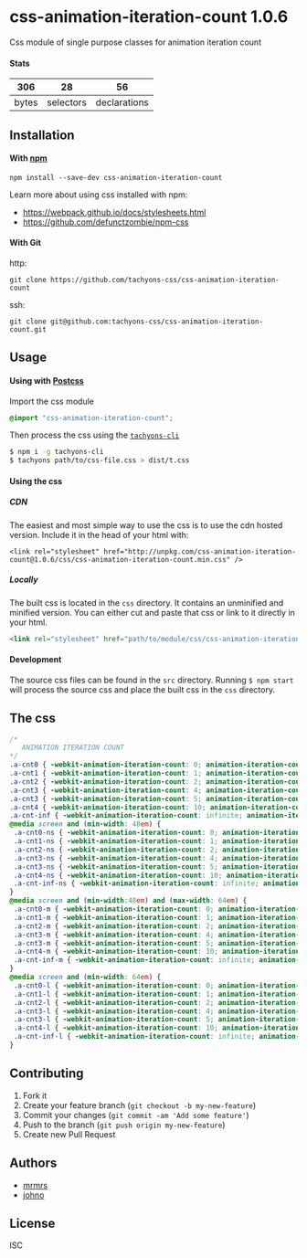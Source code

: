 # css-animation-iteration-count 1.0.6

Css module of single purpose classes for animation iteration count

#### Stats

306 | 28 | 56
---|---|---
bytes | selectors | declarations

## Installation

#### With [npm](https://npmjs.com)

```
npm install --save-dev css-animation-iteration-count
```

Learn more about using css installed with npm:
* https://webpack.github.io/docs/stylesheets.html
* https://github.com/defunctzombie/npm-css

#### With Git

http:
```
git clone https://github.com/tachyons-css/css-animation-iteration-count
```

ssh:
```
git clone git@github.com:tachyons-css/css-animation-iteration-count.git
```

## Usage

#### Using with [Postcss](https://github.com/postcss/postcss)

Import the css module

```css
@import "css-animation-iteration-count";
```

Then process the css using the [`tachyons-cli`](https://github.com/tachyons-css/tachyons-cli)

```sh
$ npm i -g tachyons-cli
$ tachyons path/to/css-file.css > dist/t.css
```

#### Using the css

##### CDN
The easiest and most simple way to use the css is to use the cdn hosted version. Include it in the head of your html with:

```
<link rel="stylesheet" href="http://unpkg.com/css-animation-iteration-count@1.0.6/css/css-animation-iteration-count.min.css" />
```

##### Locally
The built css is located in the `css` directory. It contains an unminified and minified version.
You can either cut and paste that css or link to it directly in your html.

```html
<link rel="stylesheet" href="path/to/module/css/css-animation-iteration-count">
```

#### Development

The source css files can be found in the `src` directory.
Running `$ npm start` will process the source css and place the built css in the `css` directory.

## The css

```css
/*
   ANIMATION ITERATION COUNT
*/
.a-cnt0 { -webkit-animation-iteration-count: 0; animation-iteration-count: 0; }
.a-cnt1 { -webkit-animation-iteration-count: 1; animation-iteration-count: 1; }
.a-cnt2 { -webkit-animation-iteration-count: 2; animation-iteration-count: 2; }
.a-cnt3 { -webkit-animation-iteration-count: 4; animation-iteration-count: 4; }
.a-cnt3 { -webkit-animation-iteration-count: 5; animation-iteration-count: 5; }
.a-cnt4 { -webkit-animation-iteration-count: 10; animation-iteration-count: 10; }
.a-cnt-inf { -webkit-animation-iteration-count: infinite; animation-iteration-count: infinite; }
@media screen and (min-width: 48em) {
 .a-cnt0-ns { -webkit-animation-iteration-count: 0; animation-iteration-count: 0; }
 .a-cnt1-ns { -webkit-animation-iteration-count: 1; animation-iteration-count: 1; }
 .a-cnt2-ns { -webkit-animation-iteration-count: 2; animation-iteration-count: 2; }
 .a-cnt3-ns { -webkit-animation-iteration-count: 4; animation-iteration-count: 4; }
 .a-cnt3-ns { -webkit-animation-iteration-count: 5; animation-iteration-count: 5; }
 .a-cnt4-ns { -webkit-animation-iteration-count: 10; animation-iteration-count: 10; }
 .a-cnt-inf-ns { -webkit-animation-iteration-count: infinite; animation-iteration-count: infinite; }
}
@media screen and (min-width:48em) and (max-width: 64em) {
 .a-cnt0-m { -webkit-animation-iteration-count: 0; animation-iteration-count: 0; }
 .a-cnt1-m { -webkit-animation-iteration-count: 1; animation-iteration-count: 1; }
 .a-cnt2-m { -webkit-animation-iteration-count: 2; animation-iteration-count: 2; }
 .a-cnt3-m { -webkit-animation-iteration-count: 4; animation-iteration-count: 4; }
 .a-cnt3-m { -webkit-animation-iteration-count: 5; animation-iteration-count: 5; }
 .a-cnt4-m { -webkit-animation-iteration-count: 10; animation-iteration-count: 10; }
 .a-cnt-inf-m { -webkit-animation-iteration-count: infinite; animation-iteration-count: infinite; }
}
@media screen and (min-width: 64em) {
 .a-cnt0-l { -webkit-animation-iteration-count: 0; animation-iteration-count: 0; }
 .a-cnt1-l { -webkit-animation-iteration-count: 1; animation-iteration-count: 1; }
 .a-cnt2-l { -webkit-animation-iteration-count: 2; animation-iteration-count: 2; }
 .a-cnt3-l { -webkit-animation-iteration-count: 4; animation-iteration-count: 4; }
 .a-cnt3-l { -webkit-animation-iteration-count: 5; animation-iteration-count: 5; }
 .a-cnt4-l { -webkit-animation-iteration-count: 10; animation-iteration-count: 10; }
 .a-cnt-inf-l { -webkit-animation-iteration-count: infinite; animation-iteration-count: infinite; }
}
```

## Contributing

1. Fork it
2. Create your feature branch (`git checkout -b my-new-feature`)
3. Commit your changes (`git commit -am 'Add some feature'`)
4. Push to the branch (`git push origin my-new-feature`)
5. Create new Pull Request

## Authors

* [mrmrs](http://mrmrs.io)
* [johno](http://johnotander.com)

## License

ISC

